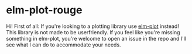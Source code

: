 # elm-plot-rouge

Hi! First of all: If you're looking to a plotting library
use [elm-plot](https://github.com/terezka/elm-plot) instead! This library is not
made to be userfriendly. If you feel like you're missing something in elm-plot,
you're welcome to open an issue in the repo and I'll see what I can do
to accommodate your needs.
